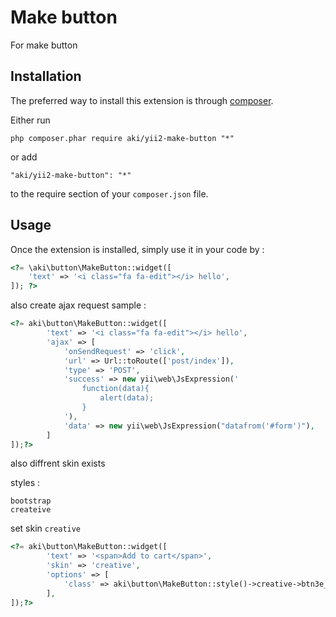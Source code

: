 Make button
===========
For make button

Installation
------------

The preferred way to install this extension is through [composer](http://getcomposer.org/download/).

Either run

```
php composer.phar require aki/yii2-make-button "*"
```

or add

```
"aki/yii2-make-button": "*"
```

to the require section of your `composer.json` file.


Usage
-----

Once the extension is installed, simply use it in your code by  :

```php
<?= \aki\button\MakeButton::widget([
	'text' => '<i class="fa fa-edit"></i> hello',
]); ?>
```

also create ajax request
sample :

```php
<?= aki\button\MakeButton::widget([
        'text' => '<i class="fa fa-edit"></i> hello',
        'ajax' => [
            'onSendRequest' => 'click',
            'url' => Url::toRoute(['post/index']),
            'type' => 'POST',
            'success' => new yii\web\JsExpression('
                function(data){
                    alert(data);
                }
            '),
            'data' => new yii\web\JsExpression("datafrom('#form')"),
        ]
]);?>
```

also diffrent skin exists

styles : 
```
bootstrap
createive
```
set skin ```creative```
```php
<?= aki\button\MakeButton::widget([
        'text' => '<span>Add to cart</span>',
        'skin' => 'creative',
        'options' => [
            'class' => aki\button\MakeButton::style()->creative->btn3e_send
        ],
]);?>
```